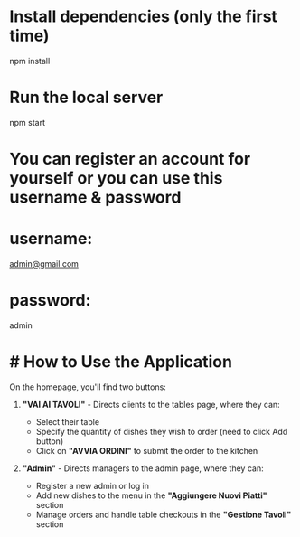 # Install dependencies (only the first time)

npm install

# Run the local server

npm start

#

# You can register an account for yourself or you can use this username & password

# username:

admin@gmail.com

# password:

admin

# # How to Use the Application

On the homepage, you'll find two buttons:

1. **"VAI AI TAVOLI"** - Directs clients to the tables page, where they can:

   - Select their table
   - Specify the quantity of dishes they wish to order (need to click Add button)
   - Click on **"AVVIA ORDINI"** to submit the order to the kitchen

2. **"Admin"** - Directs managers to the admin page, where they can:
   - Register a new admin or log in
   - Add new dishes to the menu in the **"Aggiungere Nuovi Piatti"** section
   - Manage orders and handle table checkouts in the **"Gestione Tavoli"** section
